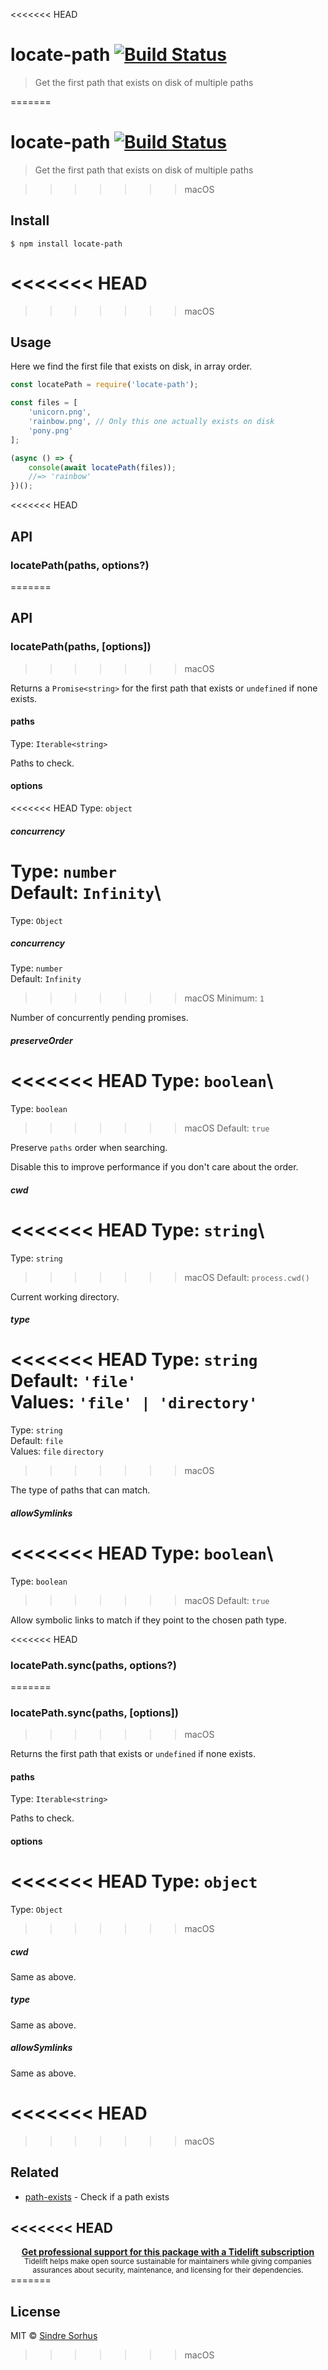 <<<<<<< HEAD
# locate-path [![Build Status](https://travis-ci.com/sindresorhus/locate-path.svg?branch=master)](https://travis-ci.com/github/sindresorhus/locate-path)

> Get the first path that exists on disk of multiple paths

=======
# locate-path [![Build Status](https://travis-ci.org/sindresorhus/locate-path.svg?branch=master)](https://travis-ci.org/sindresorhus/locate-path)

> Get the first path that exists on disk of multiple paths


>>>>>>> macOS
## Install

```
$ npm install locate-path
```

<<<<<<< HEAD
=======

>>>>>>> macOS
## Usage

Here we find the first file that exists on disk, in array order.

```js
const locatePath = require('locate-path');

const files = [
	'unicorn.png',
	'rainbow.png', // Only this one actually exists on disk
	'pony.png'
];

(async () => {
	console(await locatePath(files));
	//=> 'rainbow'
})();
```

<<<<<<< HEAD
## API

### locatePath(paths, options?)
=======

## API

### locatePath(paths, [options])
>>>>>>> macOS

Returns a `Promise<string>` for the first path that exists or `undefined` if none exists.

#### paths

Type: `Iterable<string>`

Paths to check.

#### options

<<<<<<< HEAD
Type: `object`

##### concurrency

Type: `number`\
Default: `Infinity`\
=======
Type: `Object`

##### concurrency

Type: `number`<br>
Default: `Infinity`<br>
>>>>>>> macOS
Minimum: `1`

Number of concurrently pending promises.

##### preserveOrder

<<<<<<< HEAD
Type: `boolean`\
=======
Type: `boolean`<br>
>>>>>>> macOS
Default: `true`

Preserve `paths` order when searching.

Disable this to improve performance if you don't care about the order.

##### cwd

<<<<<<< HEAD
Type: `string`\
=======
Type: `string`<br>
>>>>>>> macOS
Default: `process.cwd()`

Current working directory.

##### type

<<<<<<< HEAD
Type: `string`\
Default: `'file'`\
Values: `'file' | 'directory'`
=======
Type: `string`<br>
Default: `file`<br>
Values: `file` `directory`
>>>>>>> macOS

The type of paths that can match.

##### allowSymlinks

<<<<<<< HEAD
Type: `boolean`\
=======
Type: `boolean`<br>
>>>>>>> macOS
Default: `true`

Allow symbolic links to match if they point to the chosen path type.

<<<<<<< HEAD
### locatePath.sync(paths, options?)
=======
### locatePath.sync(paths, [options])
>>>>>>> macOS

Returns the first path that exists or `undefined` if none exists.

#### paths

Type: `Iterable<string>`

Paths to check.

#### options

<<<<<<< HEAD
Type: `object`
=======
Type: `Object`
>>>>>>> macOS

##### cwd

Same as above.

##### type

Same as above.

##### allowSymlinks

Same as above.

<<<<<<< HEAD
=======

>>>>>>> macOS
## Related

- [path-exists](https://github.com/sindresorhus/path-exists) - Check if a path exists

<<<<<<< HEAD
---

<div align="center">
	<b>
		<a href="https://tidelift.com/subscription/pkg/npm-locate-path?utm_source=npm-locate-path&utm_medium=referral&utm_campaign=readme">Get professional support for this package with a Tidelift subscription</a>
	</b>
	<br>
	<sub>
		Tidelift helps make open source sustainable for maintainers while giving companies<br>assurances about security, maintenance, and licensing for their dependencies.
	</sub>
</div>
=======

## License

MIT © [Sindre Sorhus](https://sindresorhus.com)
>>>>>>> macOS
